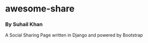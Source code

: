 # awesome-share
### By Suhail Khan
A Social Sharing Page written in Django and powered by Bootstrap
